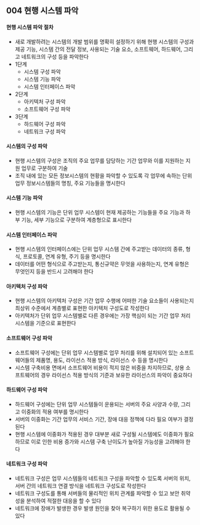 ## 004 현행 시스템 파악

#### 현행 시스템 파악 절차

- 새로 개발하려는 시스템의 개발 범위를 명확히 설정하기 위해 현행 시스템의 구성과 제공 기능, 시스템 간의 전달 정보, 사용되는 기술 요소, 소프트웨어, 하드웨어, 그리고 네트워크의 구성 등을 파악한다
- 1단계
  - 시스템 구성 파악
  - 시스템 기능 파악
  - 시스템 인터페이스 파악
- 2단계
  - 아키텍처 구성 파악
  - 소프트웨어 구성 파악
- 3단계
  - 하드웨어 구성 파악
  - 네트워크 구성 파악



#### 시스템의 구성 파악

- 현행 시스템의 구성은 조직의 주요 업무를 담당하는 기간 업무와 이를 지원하는 지원 업무로 구분하여 기술
- 조직 내에 있는 모든 정보시스템의 현황을 파악할 수 있도록 각 업무에 속하는 단위 업무 정보시스템들의 명칭, 주요 기능들을 명시한다



#### 시스템 기능 파악

- 현행 시스템의 기능은 단위 업무 시스템이 현재 제공하는 기능들을 주요 기능과 하부 기능, 세부 기능으로 구분하여 계층형으로 표시한다



#### 시스템 인터페이스 파악

- 현행 시스템의 인터페이스에는 단위 업무 시스템 간에 주고받는 데이터의 종류, 형식, 프로토콜, 연계 유형, 주기 등을 명시한다
- 데이터를 어떤 형식으로 주고받는지, 통신규약은 무엇을 사용하는지, 연계 유형은 무엇인지 등을 반드시 고려해야 한다



#### 아키텍처 구성 파악

- 현행 시스템의 아키텍처 구성은 기간 업무 수행에 어떠한 기술 요소들이 사용되는지 최상위 수준에서 계층별로 표현한 아키텍처 구성도로 작성한다
- 아키텍처가 단위 업무 시스템별로 다른 경우에는 가장 핵심이 되는 기간 업무 처리 시스템을 기준으로 표현한다



#### 소프트웨어 구성 파악

- 소프트웨어 구성에는 단위 업무 시스템별로 업무 처리를 위해 설치되어 있는 소프트웨어들의 제품명, 용도, 라이선스 적용 방식, 라이선스 수 등을 명시한다
- 시스템 구축비용 면에서 소프트웨어 비용이 적지 않은 비중을 차지하므로, 상용 소프트웨어의 경우 라이선스 적용 방식의 기준과 보유한 라이선스의 파악이 중요하다



#### 하드웨어 구성 파악

- 하드웨어 구성에는 단위 업무 시스템들이 운용되는 서버의 주요 사양과 수량, 그리고 이중화의 적용 여부를 명시한다
- 서버의 이중화는 기간 업무의 서비스 기간, 장애 대응 정책에 다라 필요 여부가 결정된다
- 현행 시스템에 이중화가 적용된 경우 대부분 새로 구성될 시스템에도 이중화가 필요하므로 이로 인한 비용 증가와 시스템 구축 난이도가 높아질 가능성을 고려해야 한다



#### 네트워크 구성 파악

- 네트워크 구성은 업무 시스템들의 네트워크 구성을 파악할 수 있도록 서버의 위치, 서버 간의 네트워크 연결 방식을 네트워크 구성도로 작성한다
- 네트워크 구성도를 통해 서버들의 물리적인 위치 관계를 파악할 수 있고 보안 취약성을 분석하여 적절한 대응을 할 수 있다
- 네트워크에 장애가 발생한 경우 발생 원인을 찾아 복구하기 위한 용도로 활용될 수 있다